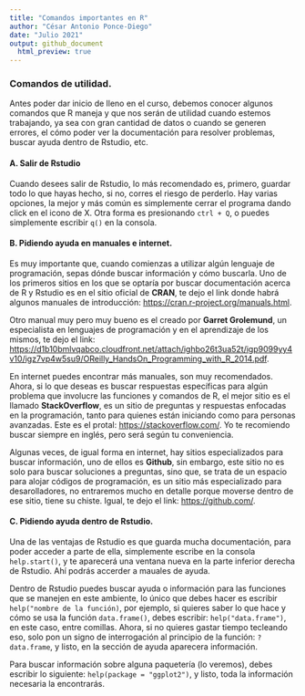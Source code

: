 ```yaml
---
title: "Comandos importantes en R"
author: "César Antonio Ponce-Diego"
date: "Julio 2021"
output: github_document
  html_preview: true
---
```


### Comandos de utilidad. 

Antes poder dar inicio de lleno en el curso, debemos conocer algunos comandos que R maneja y que nos serán de utilidad cuando estemos trabajando, ya sea con gran cantidad de datos o cuando se generen errores, el cómo poder ver la documentación para resolver problemas, buscar ayuda dentro de Rstudio, etc. 

#### A. Salir de Rstudio

Cuando desees salir de Rstudio, lo más recomendado es, primero, guardar todo lo que hayas hecho, si no, corres el riesgo de perderlo. Hay varias opciones, la mejor y más común es simplemente cerrar el programa dando click en el icono de X. Otra forma es presionando `ctrl + Q`, o puedes simplemente escribir `q()` en la consola. </p>

#### B. Pidiendo ayuda en manuales e internet. 

Es muy importante que, cuando comienzas a utilizar algún lenguaje de programación, sepas dónde buscar información y cómo buscarla. Uno de los primeros sitios en los que se optaría por buscar documentación acerca de R y Rstudio es en el sitio oficial de **CRAN**, te dejo el link donde habrá algunos manuales de introducción: https://cran.r-project.org/manuals.html. </P>

Otro manual muy pero muy bueno es el creado por **Garret Grolemund**, un especialista en lenguajes de programación y en el aprendizaje de los mismos, te dejo el link: https://d1b10bmlvqabco.cloudfront.net/attach/ighbo26t3ua52t/igp9099yy4v10/igz7vp4w5su9/OReilly_HandsOn_Programming_with_R_2014.pdf. </p>

En internet puedes encontrar más manuales, son muy recomendados. Ahora, si lo que deseas es buscar respuestas específicas para algún problema que involucre las funciones y comandos de R, el mejor sitio es el llamado **StackOverflow**, es un sitio de preguntas y respuestas enfocadas en la programación, tanto para quienes están iniciando como para personas avanzadas. Este es el protal: https://stackoverflow.com/. Yo te recomiendo buscar siempre en inglés, pero será según tu conveniencia. </p>

Algunas veces, de igual forma en internet, hay sitios especializados para buscar información, uno de ellos es **Github**, sin embargo, este sitio no es solo para buscar soluciones a preguntas, sino que, se trata de un espacio para alojar códigos de programación, es un sitio más especializado para desarolladores, no entraremos mucho en detalle porque moverse dentro de ese sitio, tiene su chiste. Igual, te dejo el link: https://github.com/. </p>

#### C. Pidiendo ayuda dentro de Rstudio. 

Una de las ventajas de Rstudio es que guarda mucha documentación, para poder acceder a parte de ella, simplemente escribe en la consola `help.start()`, y te aparecerá una ventana nueva en la parte inferior derecha de Rstudio. Ahí podrás accerder a mauales de ayuda. </p>

Dentro de Rstudio puedes buscar ayuda o información para las funciones que se manejen en este ambiente, lo único que debes hacer es escribir `help("nombre de la función)`, por ejemplo, si quieres saber lo que hace y cómo se usa la función `data.frame()`, debes escribir: `help("data.frame")`, en este caso, entre comillas. Ahora, si no quieres gastar tiempo tecleando eso, solo pon un signo de interrogación al principio de la función: `?data.frame`, y listo, en la sección de ayuda aparecera información.</p>

Para buscar información sobre alguna paquetería (lo veremos), debes escribir lo siguiente: `help(package = "ggplot2")`, y listo, toda la información necesaria la encontrarás. 
